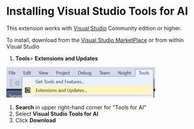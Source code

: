 # Installing Visual Studio Tools for AI

This extension works with [Visual Studio](https://docs.microsoft.com/en-us/visualstudio/) Community edition or higher. 

To install, download from the [Visual Studio MarketPlace](http://aka.ms/vstoolsforai) or from within Visual Studio 

1. **Tools**> **Extensions and Updates** 

![extensions](media/installation/extensions.png)

1. **Search** in upper right-hand corner for "Tools for AI"
2. Select **Visual Studio Tools for AI**
3. Click **Download**
